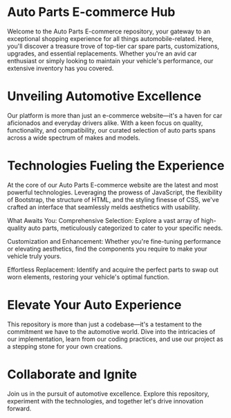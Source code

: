 <h1>Auto Parts E-commerce Hub</h1>
Welcome to the Auto Parts E-commerce repository, your gateway to an exceptional shopping experience for all things automobile-related. Here, you'll discover a treasure trove of top-tier car spare parts, customizations, upgrades, and essential replacements. Whether you're an avid car enthusiast or simply looking to maintain your vehicle's performance, our extensive inventory has you covered.

<h1>Unveiling Automotive Excellence</h1>
Our platform is more than just an e-commerce website—it's a haven for car aficionados and everyday drivers alike. With a keen focus on quality, functionality, and compatibility, our curated selection of auto parts spans across a wide spectrum of makes and models.

<h1>Technologies Fueling the Experience</h1>
At the core of our Auto Parts E-commerce website are the latest and most powerful technologies. Leveraging the prowess of JavaScript, the flexibility of Bootstrap, the structure of HTML, and the styling finesse of CSS, we've crafted an interface that seamlessly melds aesthetics with usability.

What Awaits You:
Comprehensive Selection: Explore a vast array of high-quality auto parts, meticulously categorized to cater to your specific needs.

Customization and Enhancement: Whether you're fine-tuning performance or elevating aesthetics, find the components you require to make your vehicle truly yours.

Effortless Replacement: Identify and acquire the perfect parts to swap out worn elements, restoring your vehicle's optimal function.

<h1>Elevate Your Auto Experience</h1>
This repository is more than just a codebase—it's a testament to the commitment we have to the automotive world. Dive into the intricacies of our implementation, learn from our coding practices, and use our project as a stepping stone for your own creations.

<h1>Collaborate and Ignite</h1>
Join us in the pursuit of automotive excellence. Explore this repository, experiment with the technologies, and together let's drive innovation forward.
